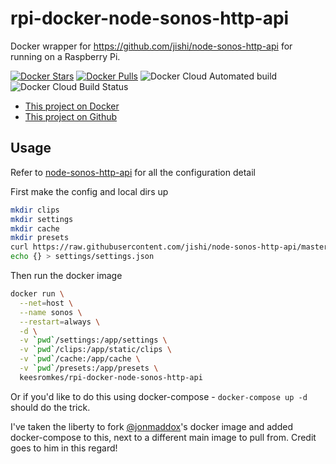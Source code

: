 # rpi-docker-node-sonos-http-api
Docker wrapper for https://github.com/jishi/node-sonos-http-api for running on a Raspberry Pi.

[![Docker Stars](https://img.shields.io/docker/stars/keesromkes/rpi-docker-node-sonos-http-api.svg)](https://cloud.docker.com/u/keesromkes/repository/docker/keesromkes/rpi-docker-node-sonos-http-api)
[![Docker Pulls](https://img.shields.io/docker/pulls/keesromkes/rpi-docker-node-sonos-http-api.svg)](https://cloud.docker.com/u/keesromkes/repository/docker/keesromkes/rpi-docker-node-sonos-http-api)
![Docker Cloud Automated build](https://img.shields.io/docker/cloud/automated/keesromkes/rpi-docker-node-sonos-http-api)
![Docker Cloud Build Status](https://img.shields.io/docker/cloud/build/keesromkes/rpi-docker-node-sonos-http-api)

* [This project on Docker](https://cloud.docker.com/repository/docker/keesromkes/rpi-docker-node-sonos-http-api)
* [This project on Github](https://github.com/Keesromkes/rpi-docker-node-sonos-http-api)

## Usage
Refer to [node-sonos-http-api](https://github.com/jishi/node-sonos-http-api) for all the configuration detail

First make the config and local dirs up
```bash
mkdir clips
mkdir settings
mkdir cache
mkdir presets
curl https://raw.githubusercontent.com/jishi/node-sonos-http-api/master/presets/example.json > presets/example.json
echo {} > settings/settings.json
```

Then run the docker image
```bash
docker run \
  --net=host \
  --name sonos \
  --restart=always \
  -d \
  -v `pwd`/settings:/app/settings \
  -v `pwd`/clips:/app/static/clips \
  -v `pwd`/cache:/app/cache \
  -v `pwd`/presets:/app/presets \
  keesromkes/rpi-docker-node-sonos-http-api
```

Or if you'd like to do this using docker-compose - `docker-compose up -d` should do the trick.

I've taken the liberty to fork [@jonmaddox](https://github.com/jonmaddox)'s docker image and added docker-compose to this, next to a different main image to pull from. Credit goes to him in this regard!
